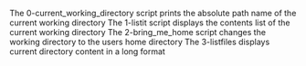 The 0-current_working_directory script prints the absolute path name of the current working directory
The 1-listit script displays the contents list of the current working directory
The 2-bring_me_home script changes the working directory to the users home directory
The 3-listfiles displays current directory content in a long format
